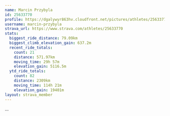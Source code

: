 ```yaml
---
name: Marcin Przybyla
id: 25633770
profile: https://dgalywyr863hv.cloudfront.net/pictures/athletes/25633770/12947173/2/large.jpg
username: marcin-przybyla
strava_url: https://www.strava.com/athletes/25633770
stats:
  biggest_ride_distance: 79.09km
  biggest_climb_elevation_gain: 637.2m
  recent_ride_totals:
    count: 21
    distance: 571.97km
    moving_time: 29h 57m
    elevation_gain: 5116.5m
  ytd_ride_totals:
    count: 82
    distance: 2309km
    moving_time: 114h 21m
    elevation_gain: 19401m
layout: strava_member
--- 
```

...
